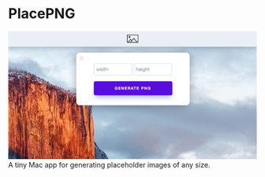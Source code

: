 # PlacePNG

![PlacePNG Preview Image](assets/Place-PNG.png?raw=true)
A tiny Mac app for generating placeholder images of any size.
